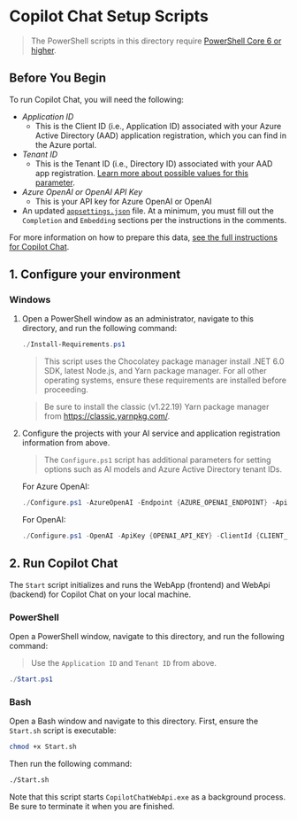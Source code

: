 # Copilot Chat Setup Scripts

> The PowerShell scripts in this directory require [PowerShell Core 6 or higher](https://github.com/PowerShell/PowerShell#get-powershell).

## Before You Begin
To run Copilot Chat, you will need the following:
- *Application ID*
  - This is the Client ID (i.e., Application ID) associated with your Azure Active Directory (AAD) application registration, which you can find in the Azure portal.
- *Tenant ID*
  - This is the Tenant ID (i.e., Directory ID) associated with your AAD app registration.
  [Learn more about possible values for this parameter](https://learn.microsoft.com/en-us/azure/active-directory/develop/msal-client-application-configuration#authority).
- *Azure OpenAI or OpenAI API Key*
  - This is your API key for Azure OpenAI or OpenAI
- An updated [`appsettings.json`](../webapi/appsettings.json) file. At a minimum, you must fill out the `Completion` and `Embedding` sections per the instructions in the comments.

For more information on how to prepare this data, [see the full instructions for Copilot Chat](../README.md).

## 1. Configure your environment
### Windows
1. Open a PowerShell window as an administrator, navigate to this directory, and run the following command:
   ```powershell
   ./Install-Requirements.ps1
   ```
   > This script uses the Chocolatey package manager install .NET 6.0 SDK, latest Node.js, and Yarn package manager.
   For all other operating systems, ensure these requirements are installed before proceeding.

   > Be sure to install the classic (v1.22.19) Yarn package manager from https://classic.yarnpkg.com/.

1. Configure the projects with your AI service and application registration information from above.
   > The `Configure.ps1` script has additional parameters for setting options such as AI models and Azure Active Directory tenant IDs.
   
   For Azure OpenAI:
   ```powershell
   ./Configure.ps1 -AzureOpenAI -Endpoint {AZURE_OPENAI_ENDPOINT} -ApiKey {AZURE_OPENAI_API_KEY} -ClientId {CLIENT_ID}
   ```
   For OpenAI:
   ```powershell
   ./Configure.ps1 -OpenAI -ApiKey {OPENAI_API_KEY} -ClientId {CLIENT_ID}
   ```

## 2. Run Copilot Chat
The `Start` script initializes and runs the WebApp (frontend) and WebApi (backend) for Copilot Chat on your local machine.

### PowerShell
Open a PowerShell window, navigate to this directory, and run the following command:
> Use the `Application ID` and `Tenant ID` from above.
```powershell
./Start.ps1
```

### Bash
Open a Bash window and navigate to this directory. First, ensure the `Start.sh` script is executable:
```bash
chmod +x Start.sh
```

Then run the following command:
```bash
./Start.sh
```
Note that this script starts `CopilotChatWebApi.exe` as a background process. Be sure to terminate it when you are finished.

